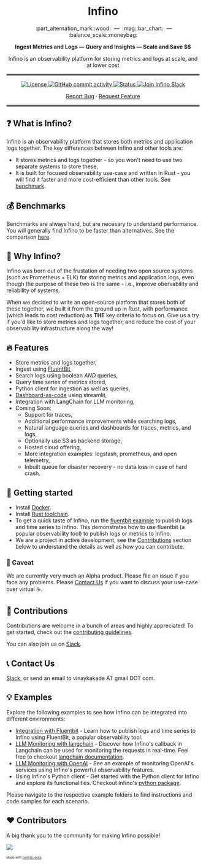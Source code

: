 <h1 align="center">
  Infino
</h1>

<p align="center">
  &nbsp;&nbsp;:part_alternation_mark::wood: &nbsp;&#151;&nbsp; :mag::bar_chart: &nbsp;&#151;&nbsp; :balance_scale::moneybag:
</p>

<p align="center">
<strong>
  Ingest Metrics and Logs &#151; Query and Insights &#151; Scale and Save &dollar;&dollar;
</strong>
</p>

<p align="center">
  Infino is an observability platform for storing metrics and logs at scale, and at lower cost
</p>

<hr style="border:2px solid gray">

<p align="center">
  <a href="http://www.apache.org/licenses/LICENSE-2.0.html">
    <img src="https://img.shields.io/badge/LICENSE-Apache2.0-ff69b4.svg" alt="License" />
  </a>
  <a href="https://github.com/infinohq/infino/commits">
    <img src="https://img.shields.io/github/commit-activity/m/infinohq/infino" alt="GitHub commit activity" >
  </a>
  <a href="https://github.com/infinohq/infino/actions/workflows/post-merge-ci.yml">
    <img src="https://github.com/infinohq/infino/actions/workflows/post-merge-ci.yml/badge.svg?branch=main" alt="Status" >
  </a>
  <a href="https://infinohq.slack.com/join/shared_invite/zt-1tqqc0vsz-jF80cpkGy7aFsALQKggy8g#/shared-invite/email">
    <img src="https://img.shields.io/badge/slack-join_chat-white.svg?logo=slack&style=social" alt="Join Infino Slack" />
  </a>
</p>

<p align="center">
  <a href="https://github.com/infinohq/infino/issues/new?assignees=&labels=&template=bug_report.md">Report Bug</a>
  ·
  <a href="https://github.com/infinohq/infino/issues/new?assignees=&labels=&template=feature_request.md">Request Feature</a>
</p>

<hr style="border:2px solid gray">

## :question: What is Infino?

Infino is an observability platform that stores both metrics and application logs together. The key differences between Infino and other tools are:

* It stores metrics and logs together - so you won't need to use two separate systems to store these.
* It is built for focused observability use-case and written in Rust - you will find it faster and more cost-efficient than other tools. See [benchmark](benches/README.md).

## :moneybag: Benchmarks

Benchmarks are always hard, but are necesary to understand performance. You will generally find Infino to be faster than alternatives. See the comparison
[here](benches/README.md).


## :thinking: Why Infino?

Infino was born out of the frustation of needing two open source systems (such as Prometheus + ELK) for storing metrics and application logs, even though the purpose of these two is the same - i.e., improve obervability and reliability of systems.

When we decided to write an open-source platform that stores both of these together, we built it from the ground up in Rust, with performance (which leads to cost reduction) as **THE** key criteria to focus on. Give us a try if you'd like to store metrics and logs together, and reduce the cost of your observability infrastructure along the way!

## :fire: Features

* Store metrics and logs together,
* Ingest using [FluentBit](https://fluentbit.io/),
* Search logs using boolean *AND* queries,
* Query time series of metrics stored,
* Python client for ingestion as well as queries,
* [Dashboard-as-code](dashboard/README.md) using streamlit,
* Integration with LangChain for LLM monitoring,
* Coming Soon:
  * Support for traces,
  * Additional performance improvements while searching logs,
  * Natural language queries and dashboards for traces, metrics, and logs,
  * Optionally use S3 as backend storage,
  * Hosted cloud offering,
  * More integration examples: logstash, prometheus, and open telemetry,
  * Inbuilt queue for disaster recovery - no data loss in case of hard crash.

## :beginner: Getting started

* Install [Docker](https://docs.docker.com/engine/install/).
* Install [Rust toolchain](https://www.rust-lang.org/tools/install).
* To get a quick taste of Infino, run the [fluentbit example](examples/fluentbit/README.md) to publish logs and time series to Infino.
This demonstrates how to use fluentbit (a popular observability tool) to publish logs or metrics to Infino.
* We are a project in active development, see the [Contributions](#punch-contributions) section below to understand the details as well as
how you can contribute.

### :see_no_evil: Caveat

We are currently very much an Alpha product. Please file an issue if you face any problems. Please [Contact Us](#telephone_receiver-contact-us) if you
want to discuss your use-case over virtual :coffee:.

## :punch: Contributions

Contributions are welcome in a bunch of areas and highly appreciated! To get started, check out the [contributing guidelines](CONTRIBUTING.md).

You can also join us on [Slack](https://infinohq.slack.com/join/shared_invite/zt-1tqqc0vsz-jF80cpkGy7aFsALQKggy8g#/shared-invite/email).

## :telephone_receiver: Contact Us

[Slack](https://infinohq.slack.com/join/shared_invite/zt-1tqqc0vsz-jF80cpkGy7aFsALQKggy8g#/shared-invite/email), or send an email to vinaykakade AT gmail DOT com.

## :bulb: Examples

Explore the following examples to see how Infino can be integrated into different environments:

* [Integration with Fluentbit](examples/fluentbit/README.md) - Learn how to publish logs and time series to Infino using FluentBit, a popular observability tool.
* [LLM Monitoring with langchain](examples/llm-monitoring-langchain/llm-monitoring-langchain.ipynb) - Discover how Infino's callback in Langchain can be used for monitoring the requests in real-time. Feel free to checkout [langchain documentation](https://python.langchain.com/docs/ecosystem/integrations/infino).
* [LLM Monitoring with OpenAI](examples/llm-monitoring-openai/llm-monitoring-openai.ipynb) - See an example of monitoring OpenAI's services using Infino's powerful observability features.
* Using Infino's Python client - Get started with the Python client for Infino and explore its functionalities. Checkout Infino's [python package](https://pyup.io/packages/pypi/infinopy/).

Please navigate to the respective example folders to find instructions and code samples for each scenario.

## :hearts: Contributors

A big thank you to the community for making Infino possible!

<a href="https://github.com/infinohq/infino/graphs/contributors">
  <img src="https://contrib.rocks/image?repo=infinohq/infino" />
</a>

<span style="font-size: .5rem">Made with [contrib.rocks](https://contrib.rocks).</span>
